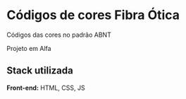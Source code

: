 
# Códigos de cores Fibra Ótica

Códigos das cores no padrão ABNT 

Projeto em Alfa



## Stack utilizada

**Front-end:** HTML, CSS, JS

